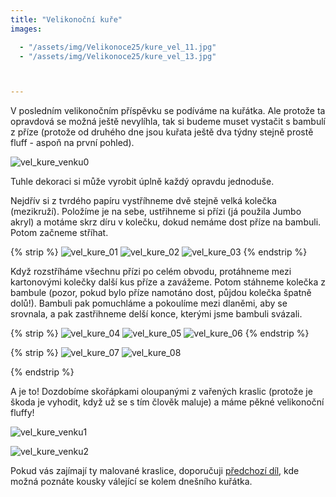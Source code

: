 ```yaml
---
title: "Velikonoční kuře"
images:

  - "/assets/img/Velikonoce25/kure_vel_11.jpg"
  - "/assets/img/Velikonoce25/kure_vel_13.jpg"



---
```


<!--begin_excerpt-->
V posledním velikonočním příspěvku se podíváme na kuřátka. Ale protože ta opravdová se možná ještě nevylíhla, tak si budeme muset vystačit s bambulí z příze (protože od druhého dne jsou kuřata ještě dva týdny stejně prostě fluff - aspoň na první pohled). 

![vel_kure_venku0](/assets/img/Velikonoce25/kure_vel_00.jpg)
<!--end_excerpt-->

Tuhle dekoraci si může vyrobit úplně každý opravdu jednoduše. 

Nejdřív si z tvrdého papíru vystříhneme dvě stejně velká kolečka (mezikruží). Položíme je na sebe, ustřihneme si přízi (já použila Jumbo akryl) a motáme skrz díru v kolečku, dokud nemáme dost příze na bambuli. Potom začneme stříhat. 

{% strip %}
![vel_kure_01](/assets/img/Velikonoce25/kure_vel_01.jpg)
![vel_kure_02](/assets/img/Velikonoce25/kure_vel_02.jpg)
![vel_kure_03](/assets/img/Velikonoce25/kure_vel_03.jpg)
{% endstrip %}

Když rozstříháme všechnu přízi po celém obvodu, protáhneme mezi kartonovými kolečky další kus příze a zavážeme. Potom stáhneme kolečka z bambule (pozor, pokud bylo příze namotáno dost, půjdou kolečka špatně dolů!). Bambuli pak pomuchláme a pokoulíme mezi dlaněmi, aby se srovnala, a pak zastřihneme delší konce, kterými jsme bambuli svázali.


{% strip %}
![vel_kure_04](/assets/img/Velikonoce25/kure_vel_04.jpg)
![vel_kure_05](/assets/img/Velikonoce25/kure_vel_07.jpg)
![vel_kure_06](/assets/img/Velikonoce25/kure_vel_05.jpg)
{% endstrip %}


{% strip %}
![vel_kure_07](/assets/img/Velikonoce25/kure_vel_06.jpg)
![vel_kure_08](/assets/img/Velikonoce25/kure_vel_08.jpg)
<!-- br -->
{% endstrip %}


A je to! Dozdobíme skořápkami oloupanými z vařených kraslic (protože je škoda je vyhodit, když už se s tím člověk maluje) a máme pěkné velikonoční fluffy!

![vel_kure_venku1](/assets/img/Velikonoce25/kure_vel_09.jpg)

![vel_kure_venku2](/assets/img/Velikonoce25/kure_vel_10.jpg)


Pokud vás zajímají ty malované kraslice, doporučuji [předchozí díl](https://matcha1309.github.io/Velikonoce2/), kde možná poznáte kousky válející se kolem dnešního kuřátka. 